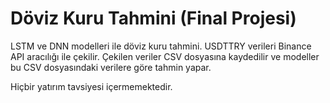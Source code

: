 # Döviz Kuru Tahmini (Final Projesi)
LSTM ve DNN modelleri ile döviz kuru tahmini.
USDTTRY verileri Binance API aracılığı ile çekilir. Çekilen veriler CSV dosyasına kaydedilir ve modeller bu CSV dosyasındaki verilere göre tahmin yapar.

Hiçbir yatırım tavsiyesi içermemektedir.
